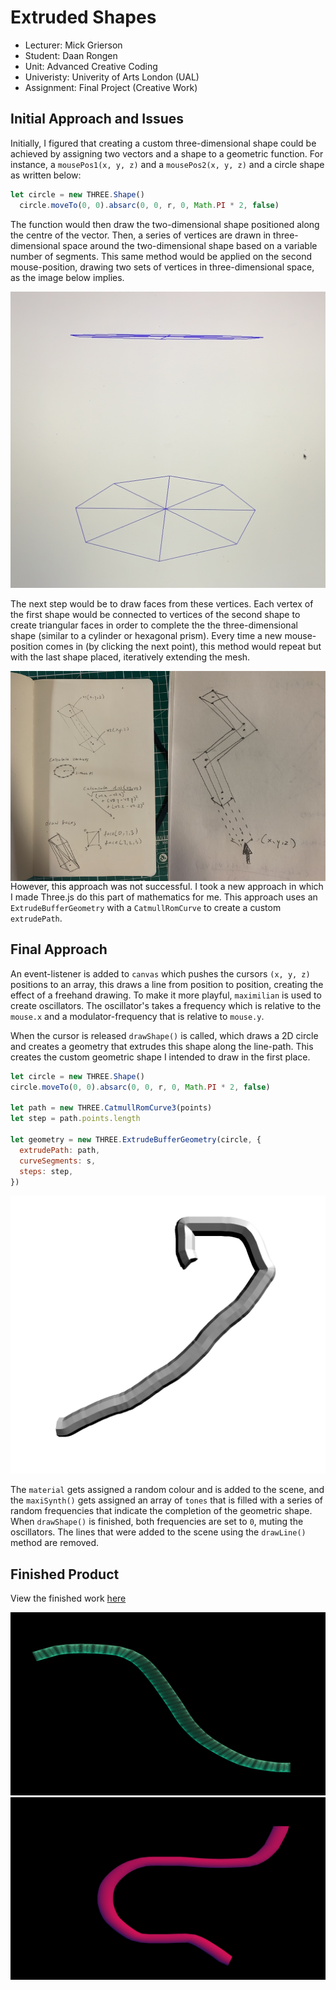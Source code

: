 # Extruded Shapes

- Lecturer: Mick Grierson
- Student: Daan Rongen
- Unit: Advanced Creative Coding
- Univeristy: Univerity of Arts London (UAL)
- Assignment: Final Project (Creative Work)

## Initial Approach and Issues

Initially, I figured that creating a custom three-dimensional shape could be achieved by assigning two vectors and a shape to a geometric function. For instance, a `mousePos1(x, y, z)` and a `mousePos2(x, y, z)` and a circle shape as written below:

```JavaScript
let circle = new THREE.Shape()
  circle.moveTo(0, 0).absarc(0, 0, r, 0, Math.PI * 2, false)

```

The function would then draw the two-dimensional shape positioned along the centre of the vector. Then, a series of vertices are drawn in three-dimensional space around the two-dimensional shape based on a variable number of segments. This same method would be applied on the second mouse-position, drawing two sets of vertices in three-dimensional space, as the image below implies.

![](assets/process-1.jpg)

The next step would be to draw faces from these vertices. Each vertex of the first shape would be connected to vertices of the second shape to create triangular faces in order to complete the the three-dimensional shape (similar to a cylinder or hexagonal prism). Every time a new mouse-position comes in (by clicking the next point), this method would repeat but with the last shape placed, iteratively extending the mesh.

<img align="left" width="50%" height="50%" src="assets/sketchbook1.jpeg">
<img align="right" width="50%" height="50%" src="assets/sketchbook2.jpeg">

However, this approach was not successful. I took a new approach in which I made Three.js do this part of mathematics for me. This approach uses an `ExtrudeBufferGeometry` with a `CatmullRomCurve` to create a custom `extrudePath`.

## Final Approach

An event-listener is added to `canvas` which pushes the cursors `(x, y, z)` positions to an array, this draws a line from position to position, creating the effect of a freehand drawing. To make it more playful, `maximilian` is used to create oscillators. The oscillator's takes a frequency which is relative to the `mouse.x` and a modulator-frequency that is relative to `mouse.y`.

When the cursor is released `drawShape()` is called, which draws a 2D circle and creates a geometry that extrudes this shape along the line-path. This creates the custom geometric shape I intended to draw in the first place.

```JavaScript
let circle = new THREE.Shape()
circle.moveTo(0, 0).absarc(0, 0, r, 0, Math.PI * 2, false)

let path = new THREE.CatmullRomCurve3(points)
let step = path.points.length

let geometry = new THREE.ExtrudeBufferGeometry(circle, {
  extrudePath: path,
  curveSegments: s,
  steps: step,
})
```

![](assets/process-2.png)

The `material` gets assigned a random colour and is added to the scene, and the `maxiSynth()` gets assigned an array of `tones` that is filled with a series of random frequencies that indicate the completion of the geometric shape. When `drawShape()` is finished, both frequencies are set to `0`, muting the oscillators. The lines that were added to the scene using the `drawLine()` method are removed.

## Finished Product

View the finished work [here](https://daanrongen.github.io/ual-advanced-creative-coding/)

![](assets/final1.png)
![](assets/final2.png)

